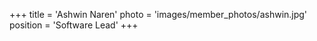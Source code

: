 +++
title = 'Ashwin Naren'
photo = 'images/member_photos/ashwin.jpg'
position = 'Software Lead'
+++
